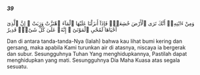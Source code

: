 ##### 39

<span class="ayah">وَمِنْ ءَايَٰتِهِۦٓ أَنَّكَ تَرَى ٱلْأَرْضَ خَٰشِعَةًۭ فَإِذَآ أَنزَلْنَا عَلَيْهَا ٱلْمَآءَ ٱهْتَزَّتْ وَرَبَتْ ۚ إِنَّ ٱلَّذِىٓ أَحْيَاهَا لَمُحْىِ ٱلْمَوْتَىٰٓ ۚ إِنَّهُۥ عَلَىٰ كُلِّ شَىْءٍۢ قَدِيرٌ</span>

<span class="ayah_translation">Dan di antara tanda-tanda-Nya (Ialah) bahwa kau lihat bumi kering dan gersang, maka apabila Kami turunkan air di atasnya, niscaya ia bergerak dan subur. Sesungguhnya Tuhan Yang menghidupkannya, Pastilah dapat menghidupkan yang mati. Sesungguhnya Dia Maha Kuasa atas segala sesuatu.</span>
